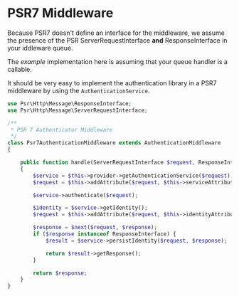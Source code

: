 # PSR7 Middleware

Because PSR7 doesn't define an interface for the middleware, we assume the 
presence of the PSR ServerRequestInterface **and** ResponseInterface in your 
iddleware queue.

The *example* implementation here is assuming that your queue handler is a 
callable.

It should be very easy to implement the authentication library in a PSR7
middleware by using the `AuthenticationService`.

```php
use Psr\Http\Message\ResponseInterface;
use Psr\Http\Message\ServerRequestInterface;

/**
 * PSR 7 Authenticator Middleware
 */
class Psr7AuthenticationMiddleware extends AuthenticationMiddleware
{

    public function handle(ServerRequestInterface $request, ResponseInterface $response, callable $next)
    {
        $service = $this->provider->getAuthenticationService($request);
        $request = $this->addAttribute($request, $this->serviceAttribute, $service);

        $service->authenticate($request);

        $identity = $service->getIdentity();
        $request = $this->addAttribute($request, $this->identityAttribute, $identity);

        $response = $next($request, $response);
        if ($response instanceof ResponseInterface) {
            $result = $service->persistIdentity($request, $response);

            return $result->getResponse();
        }

        return $response;
    }
}
```
